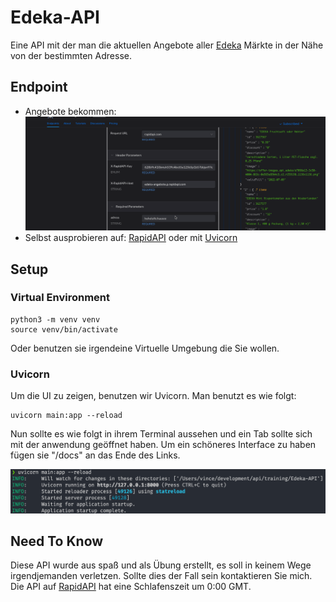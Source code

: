 # Edeka-API
Eine API mit der man die aktuellen Angebote aller [Edeka](edeka.com) Märkte in der Nähe von der bestimmten Adresse.

## Endpoint
* Angebote bekommen:
    ![get_offers](/images/get_offers.gif)
* Selbst ausprobieren auf: [RapidAPI](https://rapidapi.com/VinceDerPrince/api/edeka-angebote) oder mit [Uvicorn](#uvicorn)

## Setup
### Virtual Environment
```
python3 -m venv venv
source venv/bin/activate
```
Oder benutzen sie irgendeine Virtuelle Umgebung die Sie wollen.

### Uvicorn
Um die UI zu zeigen, benutzen wir Uvicorn.
Man benutzt es wie folgt:
```
uvicorn main:app --reload
```
Nun sollte es wie folgt in ihrem Terminal aussehen und ein Tab sollte sich mit der anwendung geöffnet haben. Um ein schöneres Interface zu haben fügen sie "/docs" an das Ende des Links.

![Uvicorn Setup](/images/uvicorn_setup.png)

## Need To Know
Diese API wurde aus spaß und als Übung erstellt, es soll in keinem Wege irgendjemanden verletzen. Sollte dies der Fall sein kontaktieren Sie mich. 
Die API auf [RapidAPI](https://rapidapi.com/VinceDerPrince/api/edeka-angebote) hat eine Schlafenszeit um 0:00 GMT. 
